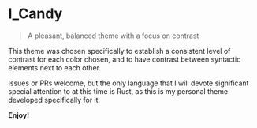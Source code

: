 # I_Candy
> A pleasant, balanced theme with a focus on contrast

This theme was chosen specifically to establish a consistent level of contrast for each color chosen, and to have contrast between syntactic elements next to each other.

Issues or PRs welcome, but the only language that I will devote significant special attention to at this time is Rust, as this is my personal theme developed specifically for it.

**Enjoy!**
